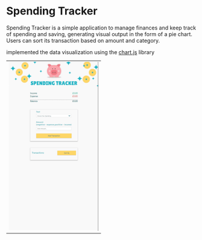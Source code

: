 <h1>Spending Tracker</h1>
<p>Spending Tracker is a simple application to manage finances and keep track of spending and saving, generating visual output in the form of a pie chart.
Users can sort its transaction based on amount and category.</p>
<p>implemented the data visualization using the <a href="https://www.chartjs.org">chart.js</a> library</p>
<table><tr><td>
  <img src="app.gif" alt="screenshot" height="450px">
</td></tr></table>
